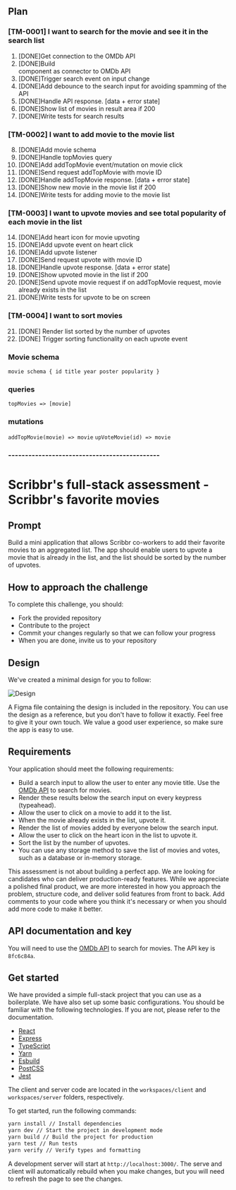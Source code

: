 ## Plan

### [TM-0001] I want to search for the movie and see it in the search list

1. [DONE]Get connection to the OMDb API
2. [DONE]Build <Search/> component as connector to OMDb API
3. [DONE]Trigger search event on input change
4. [DONE]Add debounce to the search input for avoiding spamming of the API
5. [DONE]Handle API response. [data + error state]
6. [DONE]Show list of movies in result area if 200
7. [DONE]Write tests for search results

### [TM-0002] I want to add movie to the movie list

8. [DONE]Add movie schema
9. [DONE]Handle topMovies query
10. [DONE]Add addTopMovie event/mutation on movie click
11. [DONE]Send request addTopMovie with movie ID
12. [DONE]Handle addTopMovie response. [data + error state]
13. [DONE]Show new movie in the movie list if 200
14. [DONE]Write tests for adding movie to the movie list

### [TM-0003] I want to upvote movies and see total popularity of each movie in the list

14. [DONE]Add heart icon for movie upvoting
15. [DONE]Add upvote event on heart click
16. [DONE]Add upvote listener
17. [DONE]Send request upvote with movie ID
18. [DONE]Handle upvote response. [data + error state]
19. [DONE]Show upvoted movie in the list if 200
20. [DONE]Send upvote movie request if on addTopMovie request, movie already exists in the list
21. [DONE]Write tests for upvote to be on screen

### [TM-0004] I want to sort movies

21. [DONE] Render list sorted by the number of upvotes
22. [DONE] Trigger sorting functionality on each upvote event

### Movie schema

`movie schema {
  id
  title
  year
  poster
  popularity
}`

### queries

`topMovies => [movie]`

### mutations

`addTopMovie(movie) => movie`
`upVoteMovie(id) => movie`

### ---------------------------------------------

# Scribbr's full-stack assessment - Scribbr's favorite movies

## Prompt

Build a mini application that allows Scribbr co-workers to add their favorite movies to an aggregated list. The app should enable users to upvote a movie that is already in the list, and the list should be sorted by the number of upvotes.

## How to approach the challenge

To complete this challenge, you should:

- Fork the provided repository
- Contribute to the project
- Commit your changes regularly so that we can follow your progress
- When you are done, invite us to your repository

## Design

We've created a minimal design for you to follow:

![Design](/design.png)

A Figma file containing the design is included in the repository. You can use the design as a reference, but you don't have to follow it exactly. Feel free to give it your own touch. We value a good user experience, so make sure the app is easy to use.

## Requirements

Your application should meet the following requirements:

- Build a search input to allow the user to enter any movie title. Use the [OMDb API](http://www.omdbapi.com/) to search for movies.
- Render these results below the search input on every keypress (typeahead).
- Allow the user to click on a movie to add it to the list.
- When the movie already exists in the list, upvote it.
- Render the list of movies added by everyone below the search input.
- Allow the user to click on the heart icon in the list to upvote it.
- Sort the list by the number of upvotes.
- You can use any storage method to save the list of movies and votes, such as a database or in-memory storage.

This assessment is not about building a perfect app. We are looking for candidates who can deliver production-ready features. While we appreciate a polished final product, we are more interested in how you approach the problem, structure code, and deliver solid features from front to back. Add comments to your code where you think it's necessary or when you should add more code to make it better.

## API documentation and key

You will need to use the [OMDb API](http://www.omdbapi.com/) to search for movies. The API key is `8fc6c84a`.

## Get started

We have provided a simple full-stack project that you can use as a boilerplate. We have also set up some basic configurations. You should be familiar with the following technologies. If you are not, please refer to the documentation.

- [React](https://reactjs.org/)
- [Express](https://expressjs.com/)
- [TypeScript](https://www.typescriptlang.org/)
- [Yarn](https://yarnpkg.com/)
- [Esbuild](https://esbuild.github.io/)
- [PostCSS](https://postcss.org/)
- [Jest](https://jestjs.io/)

The client and server code are located in the `workspaces/client` and `workspaces/server` folders, respectively.

To get started, run the following commands:

```sh
yarn install // Install dependencies
yarn dev // Start the project in development mode
yarn build // Build the project for production
yarn test // Run tests
yarn verify // Verify types and formatting
```

A development server will start at `http://localhost:3000/`. The serve and client will automatically rebuild when you make changes, but you will need to refresh the page to see the changes.
